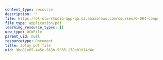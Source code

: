 ```yaml
---
content_type: resource
description: ''
file: https://ol-ocw-studio-app-qa.s3.amazonaws.com/courses/6-004-computation-structures-spring-2017/9be81e65445e663b5835178e81914d4e_UW9k06c63ts.pdf
file_type: application/pdf
learning_resource_types: []
ocw_type: OCWFile
parent_uid: null
resourcetype: Document
title: 3play pdf file
uid: 9be81e65-445e-663b-5835-178e81914d4e
---
```

